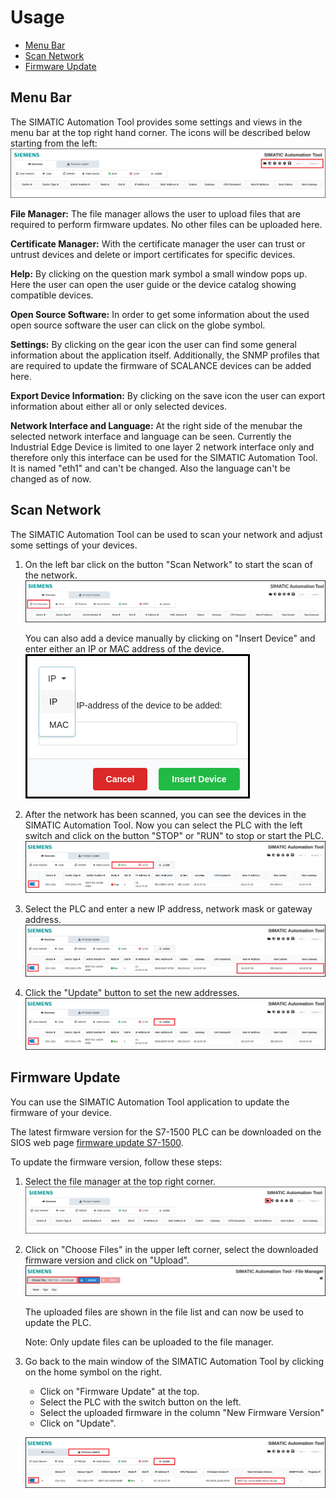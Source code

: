 # Usage
- [Menu Bar](#menu-bar)
- [Scan Network](#scan-network)
- [Firmware Update](#firmware-update)

## Menu Bar
The SIMATIC Automation Tool provides some settings and views in the menu bar at the top right hand corner. The icons will be described below starting from the left:
![Usage_Menubar](graphics/Usage_Menubar.png)

**File Manager:** The file manager allows the user to upload files that are required to perform firmware updates. No other files can be uploaded here.

**Certificate Manager:** With the certificate manager the user can trust or untrust devices and delete or import certificates for specific devices.

**Help:** By clicking on the question mark symbol a small window pops up. Here the user can open the user guide or the device catalog showing compatible devices.

**Open Source Software:** In order to get some information about the used open source software the user can click on the globe symbol.

**Settings:** By clicking on the gear icon the user can find some general information about the application itself. Additionally, the SNMP profiles that are required to update the firmware of SCALANCE devices can be added here.

**Export Device Information:** By clicking on the save icon the user can export information about either all or only selected devices.
 
**Network Interface and Language:** At the right side of the menubar the selected network interface and language can be seen. Currently the Industrial Edge Device is limited to one layer 2 network interface only and therefore only this interface can be used for the SIMATIC Automation Tool. It is named "eth1" and can't be changed. Also the language can't be changed as of now.

## Scan Network
The SIMATIC Automation Tool can be used to scan your network and adjust some settings of your devices.

1. On the left bar click on the button "Scan Network" to start the scan of the network.   
![Usage_Rescan](graphics/Usage_Rescan.PNG)

   You can also add a device manually by clicking on "Insert Device" and enter either an IP or MAC address of the device.
   ![Usage_Add_Device_manually](graphics/Usage_Add_Device_manually.png)

2. After the network has been scanned, you can see the devices in the SIMATIC Automation Tool.
Now you can select the PLC with the left switch and click on the button "STOP" or "RUN" to stop or start the PLC.   
![Usage_StartStop_PLC](graphics/Usage_StartStop_PLC.PNG)

3. Select the PLC and enter a new IP address, network mask or gateway address.   
![Usage_Change_IP_1](graphics/Usage_Change_IP_1.PNG)

4. Click the "Update" button to set the new addresses.   
![Usage_Change_IP_2](graphics/Usage_Change_IP_2.PNG)

## Firmware Update
You can use the SIMATIC Automation Tool application to update the firmware of your device.

The latest firmware version for the S7-1500 PLC can be downloaded on the SIOS web page [firmware update S7-1500](https://support.industry.siemens.com/cs/document/109478459/firmware-update-s7-1500-cpus-incl-displays-and-et-200-cpus-(et-200sp-et-200pro)?lc=en-pe).

To update the firmware version, follow these steps:

1. Select the file manager at the top right corner.   
![Usage_File_Manager](graphics/Usage_File_Manager.png)

2. Click on "Choose Files" in the upper left corner, select the downloaded firmware version and click on "Upload".   
![Usage_File_Manager_Upload](graphics/Usage_File_Manager_Upload.PNG)

   The uploaded files are shown in the file list and can now be used to update the PLC.
   
   Note: Only update files can be uploaded to the file manager.

3. Go back to the main window of the SIMATIC Automation Tool by clicking on the home symbol on the right.
   - Click on "Firmware Update" at the top.
   - Select the PLC with the switch button on the left.
   - Select the uploaded firmware in the column "New Firmware Version"
   - Click on "Update".

   ![Usage_Firmware_Update](graphics/Usage_Firmware_Update.PNG)